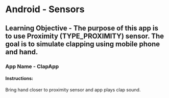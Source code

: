 # Android - Sensors
## Learning Objective - The purpose of this app is to use Proximity (TYPE_PROXIMITY) sensor. The goal is to simulate clapping using mobile phone and hand.

### App Name - ClapApp

#### Instructions:
Bring hand closer to proximity sensor and app plays clap sound.
